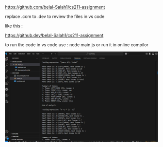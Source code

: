 https://github.com/belal-Salah1/cs211-assignment

replace .com to .dev to review the files in vs code 

like this :

https://github.dev/belal-Salah1/cs211-assignment

to run the code in vs code use : node main.js or run it in online compilor


![screenshot](https://github.com/belal-Salah1/cs211-assignment/blob/main/cs211.PNG?raw=true)

